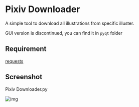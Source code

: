 # Pixiv Downloader

A simple tool to download all illustrations from specific illuster.

GUI version is discontinued, you can find it in `pyqt` folder

## Requirement

[requests](http://docs.python-requests.org/)


## Screenshot

Pixiv Downloader.py

![img](https://raw.github.com/bebound/Pixiv/master/ScreenShot/1.png)